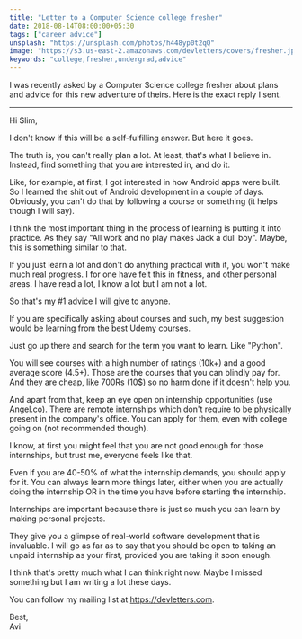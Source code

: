 ```yaml
---
title: "Letter to a Computer Science college fresher"
date: 2018-08-14T08:00:00+05:30
tags: ["career advice"]
unsplash: "https://unsplash.com/photos/h448yp0t2qQ"
image: "https://s3.us-east-2.amazonaws.com/devletters/covers/fresher.jpeg"
keywords: "college,fresher,undergrad,advice"
---
```



I was recently asked by a Computer Science college fresher about plans and advice for this new adventure of theirs. Here is the exact reply I sent.

----

Hi Slim,

I don't know if this will be a self-fulfilling answer. But here it goes.

The truth is, you can't really plan a lot. At least, that's what I believe in. Instead, find something that you are interested in, and do it.

Like, for example, at first, I got interested in how Android apps were built. So I learned the shit out of Android development in a couple of days. Obviously, you can't do that by following a course or something (it helps though I will say).

I think the most important thing in the process of learning is putting it into practice. As they say "All work and no play makes Jack a dull boy". Maybe, this is something similar to that.

If you just learn a lot and don't do anything practical with it, you won't make much real progress. I for one have felt this in fitness, and other personal areas. I have read a lot, I know a lot but I am not a lot.

So that's my #1 advice I will give to anyone. 

If you are specifically asking about courses and such, my best suggestion would be learning from the best Udemy courses.

Just go up there and search for the term you want to learn. Like "Python".

You will see courses with a high number of ratings (10k+) and a good average score (4.5+). Those are the courses that you can blindly pay for. And they are cheap, like 700Rs (10$) so no harm done if it doesn't help you.

And apart from that, keep an eye open on internship opportunities (use Angel.co). There are remote internships which don't require to be physically present in the company's office. You can apply for them, even with college going on (not recommended though). 

I know, at first you might feel that you are not good enough for those internships, but trust me, everyone feels like that.

Even if you are 40-50% of what the internship demands, you should apply for it. You can always learn more things later, either when you are actually doing the internship OR in the time you have before starting the internship.

Internships are important because there is just so much you can learn by making personal projects. 

They give you a glimpse of real-world software development that is invaluable. I will go as far as to say that you should be open to taking an unpaid internship as your first, provided you are taking it soon enough. 

I think that's pretty much what I can think right now. Maybe I missed something but I am writing a lot these days.

You can follow my mailing list at https://devletters.com.

Best,  
Avi
